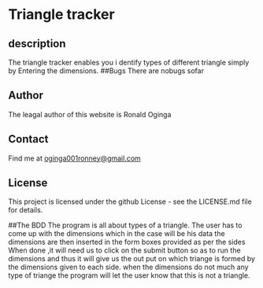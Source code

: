# Triangle tracker

## description
The triangle tracker enables you i dentify types of different triangle simply by Entering the dimensions.
##Bugs
There are nobugs sofar
## Author
The leagal author of this website is Ronald Oginga

## Contact
Find me at oginga001ronney@gmail.com
## License
This project is licensed under the github License - see the LICENSE.md file for details.

##The BDD
The program is all about types of a triangle.
The user has to come up with the dimensions which in the case will be his data
the dimensions are then inserted in the form boxes provided as per the sides
When done ,it will need us to click on the submit button so as to run the dimensions and thus it will give us the out put on which triange is formed by the dimensions given to each side.
when the dimensions do not much any type of triange the program will let the user know that this is not a triangle.
